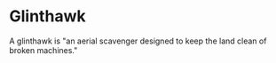 # Glinthawk

A glinthawk is "an aerial scavenger designed to keep the land clean of broken machines."
